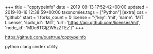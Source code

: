 +++
title = "cpptypeinfo"
date = 2019-09-13 17:52:42+00:00
updated = 2019-10-16 12:38:59+00:00
taxonomies.tags = ["Python"]
[extra]
css = "github"
start = 1
forks_count = 0
license = "{'key': 'mit', 'name': 'MIT License', 'spdx_id': 'MIT', 'url': 'https://api.github.com/licenses/mit', 'node_id': 'MDc6TGljZW5zZTEz'}"
+++

<https://github.com/ousttrue/cpptypeinfo>

python clang cindex utility

